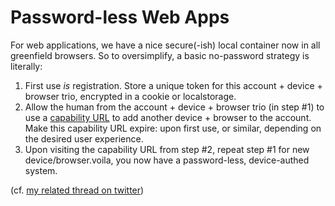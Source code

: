 # Password-less Web Apps
For web applications, we have a nice secure(-ish) local container now in all greenfield browsers. So to oversimplify, a basic no-password strategy is literally:

1. First use _is_ registration. Store a unique token for this account + device + browser trio, encrypted in a cookie or localstorage.  
2. Allow the human from the account + device + browser trio (in step #1) to use a [capability URL](https://www.w3.org/TR/capability-urls/) to add another device + browser to the account. Make this capability URL expire: upon first use, or similar, depending on the desired user experience.
3. Upon visiting the capability URL from step #2, repeat step #1 for new device/browser.voila, you now have a password-less, device-authed system.

(cf. [my related thread on twitter](https://twitter.com/mrf1337/status/1354095045343924224?s=20))
<!--stackedit_data:
eyJoaXN0b3J5IjpbLTE2NjQyNzM0NzddfQ==
-->